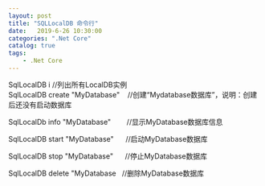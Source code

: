 ```yaml
---                
layout: post                
title: "SQLLocalDB 命令行"                
date:   2019-6-26 10:30:00                 
categories: ".Net Core"                
catalog: true                
tags:                 
    - .Net Core                
---      
```


SqlLocalDB i                        //列出所有LocalDB实例  
SqlLocalDB create "MyDatabase"    //创建“Mydatabase数据库”，说明：创建后还没有启动数据库

SqlLocalDb info "MyDatabase"        //显示MyDatabase数据库信息

SqlLocalDB start "MyDatabase"      //启动MyDatabase数据库

SqlLocalDB stop "MyDatabase"      //停止MyDatabase数据库

SqlLocalDB delete "MyDatabase   //删除MyDatabase数据库